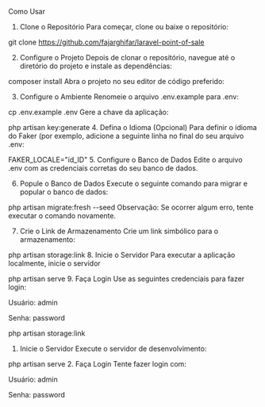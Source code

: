 Como Usar
1. Clone o Repositório
Para começar, clone ou baixe o repositório:

git clone https://github.com/fajarghifar/laravel-point-of-sale

2. Configure o Projeto
Depois de clonar o repositório, navegue até o diretório do projeto e instale as dependências:


composer install
Abra o projeto no seu editor de código preferido:



3. Configure o Ambiente
Renomeie o arquivo .env.example para .env:




cp .env.example .env
Gere a chave da aplicação:



php artisan key:generate
4. Defina o Idioma  (Opcional)
Para definir o idioma do Faker (por exemplo, adicione a seguinte linha no final do seu arquivo .env:


FAKER_LOCALE="id_ID"
5. Configure o Banco de Dados
Edite o arquivo .env com as credenciais corretas do seu banco de dados.

6. Popule o Banco de Dados
Execute o seguinte comando para migrar e popular o banco de dados:


php artisan migrate:fresh --seed
Observação: Se ocorrer algum erro, tente executar o comando novamente.

7. Crie o Link de Armazenamento
Crie um link simbólico para o armazenamento:


php artisan storage:link
8. Inicie o Servidor
Para executar a aplicação localmente, inicie o servidor 


php artisan serve
9. Faça Login
Use as seguintes credenciais para fazer login:

Usuário: admin

Senha: password



php artisan storage:link
1. Inicie o Servidor
Execute o servidor de desenvolvimento:

php artisan serve
2. Faça Login
Tente fazer login com:

Usuário: admin

Senha: password

